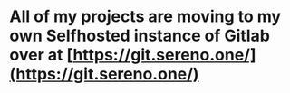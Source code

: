 # All of my projects are moving to my own Selfhosted instance of Gitlab over at [https://git.sereno.one/](https://git.sereno.one/)
